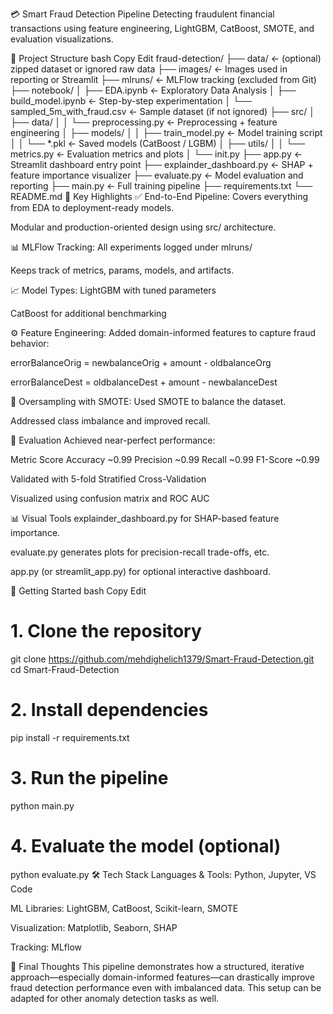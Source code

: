 💳 Smart Fraud Detection Pipeline
Detecting fraudulent financial transactions using feature engineering, LightGBM, CatBoost, SMOTE, and evaluation visualizations.

📁 Project Structure
bash
Copy
Edit
fraud-detection/
├── data/                             ← (optional) zipped dataset or ignored raw data
├── images/                           ← Images used in reporting or Streamlit
├── mlruns/                           ← MLFlow tracking (excluded from Git)
├── notebook/
│   ├── EDA.ipynb                     ← Exploratory Data Analysis
│   ├── build_model.ipynb            ← Step-by-step experimentation
│   └── sampled_5m_with_fraud.csv    ← Sample dataset (if not ignored)
├── src/
│   ├── data/
│   │   └── preprocessing.py         ← Preprocessing + feature engineering
│   ├── models/
│   │   ├── train_model.py           ← Model training script
│   │   └── *.pkl                    ← Saved models (CatBoost / LGBM)
│   ├── utils/
│   │   └── metrics.py               ← Evaluation metrics and plots
│   └── init.py
├── app.py                           ← Streamlit dashboard entry point
├── explainder_dashboard.py          ← SHAP + feature importance visualizer
├── evaluate.py                      ← Model evaluation and reporting
├── main.py                          ← Full training pipeline
├── requirements.txt
└── README.md
🧠 Key Highlights
✅ End-to-End Pipeline:
Covers everything from EDA to deployment-ready models.

Modular and production-oriented design using src/ architecture.

📊 MLFlow Tracking:
All experiments logged under mlruns/

Keeps track of metrics, params, models, and artifacts.

📈 Model Types:
LightGBM with tuned parameters

CatBoost for additional benchmarking

⚙️ Feature Engineering:
Added domain-informed features to capture fraud behavior:

errorBalanceOrig = newbalanceOrig + amount - oldbalanceOrg

errorBalanceDest = oldbalanceDest + amount - newbalanceDest

📌 Oversampling with SMOTE:
Used SMOTE to balance the dataset.

Addressed class imbalance and improved recall.

🚦 Evaluation
Achieved near-perfect performance:

Metric	Score
Accuracy	~0.99
Precision	~0.99
Recall	~0.99
F1-Score	~0.99

Validated with 5-fold Stratified Cross-Validation

Visualized using confusion matrix and ROC AUC

📊 Visual Tools
explainder_dashboard.py for SHAP-based feature importance.

evaluate.py generates plots for precision-recall trade-offs, etc.

app.py (or streamlit_app.py) for optional interactive dashboard.

🚀 Getting Started
bash
Copy
Edit
# 1. Clone the repository
git clone https://github.com/mehdighelich1379/Smart-Fraud-Detection.git
cd Smart-Fraud-Detection

# 2. Install dependencies
pip install -r requirements.txt

# 3. Run the pipeline
python main.py

# 4. Evaluate the model (optional)
python evaluate.py
🛠️ Tech Stack
Languages & Tools: Python, Jupyter, VS Code

ML Libraries: LightGBM, CatBoost, Scikit-learn, SMOTE

Visualization: Matplotlib, Seaborn, SHAP

Tracking: MLflow

📝 Final Thoughts
This pipeline demonstrates how a structured, iterative approach—especially domain-informed features—can drastically improve fraud detection performance even with imbalanced data.
This setup can be adapted for other anomaly detection tasks as well.



